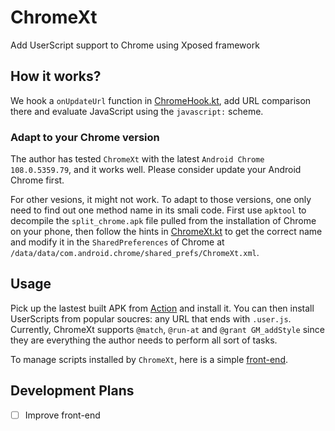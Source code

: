# ChromeXt

Add UserScript support to Chrome using Xposed framework

##  How it works?

We hook a `onUpdateUrl` function in [ChromeHook.kt](app/src/main/java/org/matrix/chromext/hook/ChromeHook.kt),
add URL comparison there and evaluate JavaScript using the `javascript:` scheme.

### Adapt to your Chrome version

The author has tested `ChromeXt` with the latest `Android Chrome 108.0.5359.79`, and it works well.
Please consider update your Android Chrome first.

For other vesions, it might not work.
To adapt to those versions, one only need to find out one method name in its smali code.
First use `apktool` to decompile the `split_chrome.apk` file pulled from the installation of Chrome on your phone,
then follow the hints in [ChromeXt.kt](app/src/main/java/org/matrix/chromext/ChromeXt.kt) to get the correct name
and modify it in the `SharedPreferences` of Chrome at `/data/data/com.android.chrome/shared_prefs/ChromeXt.xml`.

## Usage

Pick up the lastest built APK from [Action](https://github.com/JingMatrix/ChromeXt/actions/workflows/android.yml) and install it.
You can then install UserScripts from popular soucres: any URL that ends with `.user.js`.
Currently, ChromeXt supports `@match`, `@run-at` and `@grant GM_addStyle` since they are everything the author needs to perform all sort of tasks.

To manage scripts installed by `ChromeXt`, here is a simple [front-end](https://jingmatrix.github.io/ChromeXt/).


## Development Plans

- [ ] Improve front-end
